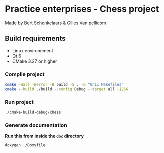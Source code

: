 # Practice enterprises - Chess project

Made by Bert Schenkelaars & Gilles Van pellicom

## Build requirements
- Linux environement
- Qt 6
- CMake 3.27 or higher

### Compile project
```bash
cmake -Wall -Werror -B build -S . -G "Unix Makefiles"
cmake --build ./build --config Debug --target all -j256
```

### Run project
```bash
./cmake-build-debug/chess
```

### Generate documentation
**Run this from inside the `doc` directory**

```bash
doxygen ./Doxyfile
```
